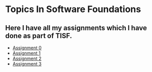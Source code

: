 # Topics In Software Foundations
## Here I have all my assignments which I have done as part of TISF.

* [Assignment 0](./Assignment%200)
* [Assignment 1](./Assignment%201)
* [Assignment 2](./Assignment%202)
* [Assignment 3](./Assignment%203)